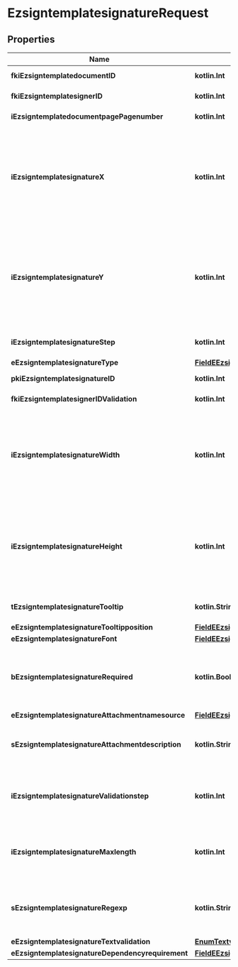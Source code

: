 
# EzsigntemplatesignatureRequest

## Properties
Name | Type | Description | Notes
------------ | ------------- | ------------- | -------------
**fkiEzsigntemplatedocumentID** | **kotlin.Int** | The unique ID of the Ezsigntemplatedocument | 
**fkiEzsigntemplatesignerID** | **kotlin.Int** | The unique ID of the Ezsigntemplatesigner | 
**iEzsigntemplatedocumentpagePagenumber** | **kotlin.Int** | The page number in the Ezsigntemplatedocument | 
**iEzsigntemplatesignatureX** | **kotlin.Int** | The X coordinate (Horizontal) where to put the Ezsigntemplatesignature on the page.  Coordinate is calculated at 100dpi (dot per inch). So for example, if you want to put the Ezsigntemplatesignature 2 inches from the left border of the page, you would use \&quot;200\&quot; for the X coordinate. | 
**iEzsigntemplatesignatureY** | **kotlin.Int** | The Y coordinate (Vertical) where to put the Ezsigntemplatesignature on the page.  Coordinate is calculated at 100dpi (dot per inch). So for example, if you want to put the Ezsigntemplatesignature 3 inches from the top border of the page, you would use \&quot;300\&quot; for the Y coordinate. | 
**iEzsigntemplatesignatureStep** | **kotlin.Int** | The step when the Ezsigntemplatesigner will be invited to sign | 
**eEzsigntemplatesignatureType** | [**FieldEEzsigntemplatesignatureType**](FieldEEzsigntemplatesignatureType.md) |  | 
**pkiEzsigntemplatesignatureID** | **kotlin.Int** | The unique ID of the Ezsigntemplatesignature |  [optional]
**fkiEzsigntemplatesignerIDValidation** | **kotlin.Int** | The unique ID of the Ezsigntemplatesigner |  [optional]
**iEzsigntemplatesignatureWidth** | **kotlin.Int** | The width of the Ezsigntemplatesignature.  Size is calculated at 100dpi (dot per inch). So for example, if you want the Ezsigntemplatesignature to have a width of 2 inches, you would use \&quot;200\&quot; for the iEzsigntemplatesignatureWidth. |  [optional]
**iEzsigntemplatesignatureHeight** | **kotlin.Int** | The height of the Ezsigntemplatesignature.  Size is calculated at 100dpi (dot per inch). So for example, if you want the Ezsigntemplatesignature to have an height of 2 inches, you would use \&quot;200\&quot; for the iEzsigntemplatesignatureHeight. |  [optional]
**tEzsigntemplatesignatureTooltip** | **kotlin.String** | A tooltip that will be presented to Ezsigntemplatesigner about the Ezsigntemplatesignature |  [optional]
**eEzsigntemplatesignatureTooltipposition** | [**FieldEEzsigntemplatesignatureTooltipposition**](FieldEEzsigntemplatesignatureTooltipposition.md) |  |  [optional]
**eEzsigntemplatesignatureFont** | [**FieldEEzsigntemplatesignatureFont**](FieldEEzsigntemplatesignatureFont.md) |  |  [optional]
**bEzsigntemplatesignatureRequired** | **kotlin.Boolean** | Whether the Ezsigntemplatesignature is required or not. This field is relevant only with Ezsigntemplatesignature with eEzsigntemplatesignatureType &#x3D; Attachments. |  [optional]
**eEzsigntemplatesignatureAttachmentnamesource** | [**FieldEEzsigntemplatesignatureAttachmentnamesource**](FieldEEzsigntemplatesignatureAttachmentnamesource.md) |  |  [optional]
**sEzsigntemplatesignatureAttachmentdescription** | **kotlin.String** | The description attached to the attachment name added in Ezsigntemplatesignature of eEzsigntemplatesignatureType Attachments |  [optional]
**iEzsigntemplatesignatureValidationstep** | **kotlin.Int** | The step when the Ezsigntemplatesigner will be invited to validate the Ezsigntemplatesignature of eEzsigntemplatesignatureType Attachments |  [optional]
**iEzsigntemplatesignatureMaxlength** | **kotlin.Int** | The maximum length for the value in the Ezsigntemplatesignature  This can only be set if eEzsigntemplatesignatureType is **FieldText** or **FieldTextarea** |  [optional]
**sEzsigntemplatesignatureRegexp** | **kotlin.String** | A regular expression to indicate what values are acceptable for the Ezsigntemplatesignature.  This can only be set if eEzsigntemplatesignatureType is **Text** or **Textarea** |  [optional]
**eEzsigntemplatesignatureTextvalidation** | [**EnumTextvalidation**](EnumTextvalidation.md) |  |  [optional]
**eEzsigntemplatesignatureDependencyrequirement** | [**FieldEEzsigntemplatesignatureDependencyrequirement**](FieldEEzsigntemplatesignatureDependencyrequirement.md) |  |  [optional]



